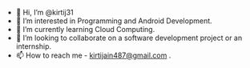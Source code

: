 - 👋 Hi, I’m @kirtij31
- 👀 I’m interested in Programming and Android Development.
- 🌱 I’m currently learning Cloud Computing.
- 💞️ I’m looking to collaborate on a software development project or an internship.
- 📫 How to reach me - kirtijain487@gmail.com .

<!---
kirtij31/kirtij31 is a ✨ special ✨ repository because its `README.md` (this file) appears on your GitHub profile.
You can click the Preview link to take a look at your changes.
--->
